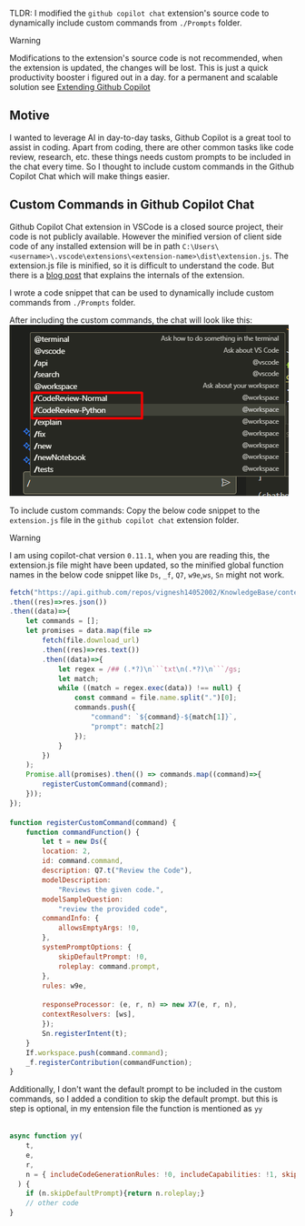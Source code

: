 TLDR: I modified the `github copilot chat` extension's source code to dynamically include custom commands from `./Prompts` folder.

> [!WARNING]
> Modifications to the extension's source code is not recommended, when the extension is updated, the changes will be lost.
> This is just a quick productivity booster i figured out in a day. for a permanent and scalable solution see [Extending Github Copilot](https://youtu.be/RXaLlCeaBIA?si=zpLlAtMjnBbfg5vT)

## Motive
I wanted to leverage AI in day-to-day tasks, Github Copilot is a great tool to assist in coding. Apart from coding, there are other common tasks like code review, research, etc. these things needs custom prompts to be included in the chat every time. So I thought to include custom commands in the Github Copilot Chat which will make things easier.

## Custom Commands in Github Copilot Chat
Github Copilot Chat extension in VSCode is a closed source project, their code is not publicly available. However the minified version of client side code of any installed extension will be in path `C:\Users\<username>\.vscode\extensions\<extension-name>\dist\extension.js`. The extension.js file is minified, so it is difficult to understand the code. But there is a [blog post](https://thakkarparth007.github.io/copilot-explorer/posts/copilot-internals.html) that explains the internals of the extension.

I wrote a code snippet that can be used to dynamically include custom commands from `./Prompts` folder. 

After including the custom commands, the chat will look like this:
![Alt text](image.png)

To include custom commands:
Copy the below code snippet to the `extension.js` file in the `github copilot chat` extension folder.

> [!WARNING]
> I am using copilot-chat version `0.11.1`, when you are reading this, the extension.js file might have been updated, so the minified global function names in the below code snippet like `Ds`, `_f`, `Q7`, `w9e`,`ws`, `Sn` might not work.

```js
fetch("https://api.github.com/repos/vignesh14052002/KnowledgeBase/contents/knowledge_base/AI/GithubCopilot/Prompts")
.then((res)=>res.json())
.then((data)=>{
    let commands = [];
    let promises = data.map(file => 
        fetch(file.download_url)
        .then((res)=>res.text())
        .then((data)=>{
            let regex = /## (.*?)\n```txt\n(.*?)\n```/gs;
            let match;
            while ((match = regex.exec(data)) !== null) {
                const command = file.name.split(".")[0];
                commands.push({
                    "command": `${command}-${match[1]}`,
                    "prompt": match[2]
                });
            }
        })
    );
    Promise.all(promises).then(() => commands.map((command)=>{
        registerCustomCommand(command);
    }));
});

function registerCustomCommand(command) {
    function commandFunction() {
        let t = new Ds({
        location: 2,
        id: command.command,
        description: Q7.t("Review the Code"),
        modelDescription:
            "Reviews the given code.",
        modelSampleQuestion:
            "review the provided code",
        commandInfo: {
            allowsEmptyArgs: !0,
        },
        systemPromptOptions: {
            skipDefaultPrompt: !0,
            roleplay: command.prompt,
        },
        rules: w9e,
        
        responseProcessor: (e, r, n) => new X7(e, r, n),
        contextResolvers: [ws],
        });
        Sn.registerIntent(t);
    }
    If.workspace.push(command.command);
    _f.registerContribution(commandFunction);
}
```

Additionally, I don't want the default prompt to be included in the custom commands, so I added a condition to skip the default prompt. but this is step is optional, in my entension file the function is mentioned as `yy`
```js

async function yy(
    t,
    e,
    r,
    n = { includeCodeGenerationRules: !0, includeCapabilities: !1, skipDefaultPrompt: !1 },
  ) {
    if (n.skipDefaultPrompt){return n.roleplay;}
    // other code
}
```